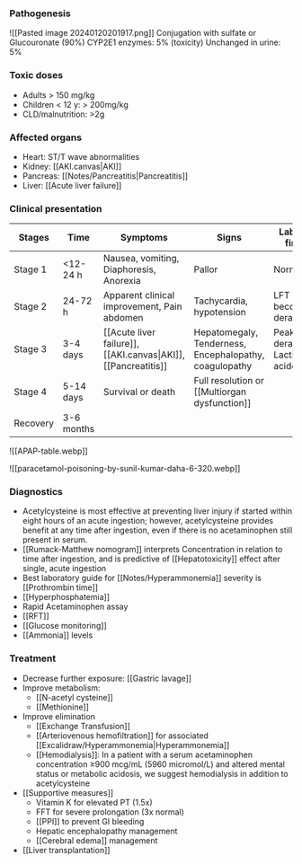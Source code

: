 ### Pathogenesis
![[Pasted image 20240120201917.png]]
Conjugation with sulfate or Glucouronate (90%)
CYP2E1 enzymes: 5% (toxicity)
Unchanged in urine: 5%

### Toxic doses
- Adults > 150 mg/kg
- Children < 12 y: > 200mg/kg
- CLD/malnutrition: >2g 

### Affected organs
- Heart: ST/T wave abnormalities
- Kidney: [[AKI.canvas|AKI]] 
- Pancreas: [[Notes/Pancreatitis|Pancreatitis]] 
- Liver: [[Acute liver failure]] 

### Clinical presentation
| Stages   | Time       | Symptoms                                                       | Signs                                                  | Laboratory findings                      |
| -------- | ---------- | -------------------------------------------------------------- | ------------------------------------------------------ | ---------------------------------------- |
| Stage 1  | <12-24 h   | Nausea, vomiting, Diaphoresis, Anorexia                        | Pallor                                                 | Normal LFTs                              |
| Stage 2  | 24-72 h    | Apparent clinical improvement, Pain abdomen                    | Tachycardia, hypotension                               | LFT starts to become deranged            |
| Stage 3  | 3-4 days   | [[Acute liver failure]], [[AKI.canvas\|AKI]], [[Pancreatitis]] | Hepatomegaly, Tenderness, Encephalopathy, coagulopathy | Peak of LFT derangement, Lactic acidosis |
| Stage 4  | 5-14 days  | Survival or death                                              | Full resolution or [[Multiorgan dysfunction]]          |                                          |
| Recovery | 3-6 months |                                                                |                                                        |                                          |
![[APAP-table.webp]]

![[paracetamol-poisoning-by-sunil-kumar-daha-6-320.webp]]

### Diagnostics
- Acetylcysteine is most effective at preventing liver injury if started within eight hours of an acute ingestion; however, acetylcysteine provides benefit at any time after ingestion, even if there is no acetaminophen still present in serum.
- [[Rumack-Matthew nomogram]] interprets Concentration in relation to time after ingestion, and is predictive of [[Hepatotoxicity]] effect after single, acute ingestion
- Best laboratory guide for [[Notes/Hyperammonemia]] severity is [[Prothrombin time]] 
- [[Hyperphosphatemia]] 
- Rapid Acetaminophen assay
- [[RFT]]
- [[Glucose monitoring]]
- [[Ammonia]] levels 

### Treatment
- Decrease further exposure: [[Gastric lavage]]
- Improve metabolism: 
	- [[N-acetyl cysteine]] 
	- [[Methionine]] 
- Improve elimination 
	- [[Exchange Transfusion]] 
	- [[Arteriovenous hemofiltration]] for associated [[Excalidraw/Hyperammonemia|Hyperammonemia]]  
	- [[Hemodialysis]]: In a patient with a serum acetaminophen concentration ≥900 mcg/mL (5960 micromol/L) and altered mental status or metabolic acidosis, we suggest hemodialysis in addition to acetylcysteine
- [[Supportive measures]] 
	- Vitamin K for elevated PT (1.5x)
	- FFT for severe prolongation (3x normal)
	- [[PPI]] to prevent GI bleeding
	- Hepatic encephalopathy management
	- [[Cerebral edema]] management 
- [[Liver transplantation]] 
